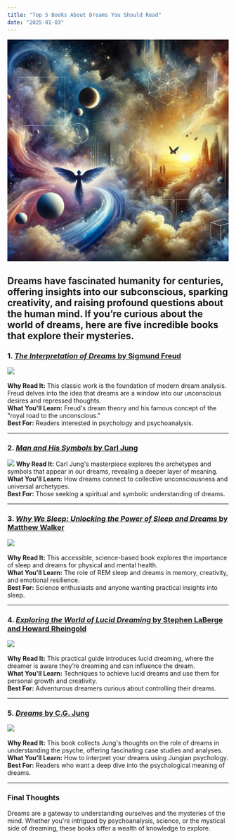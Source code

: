 ```yaml
---
title: "Top 5 Books About Dreams You Should Read"
date: "2025-01-03"
---
```

![Dreams](/static/images/cover_photo_dreams.webp)


Dreams have fascinated humanity for centuries, offering insights into our subconscious, sparking creativity, and raising profound questions about the human mind. If you’re curious about the world of dreams, here are five incredible books that explore their mysteries.
---

### 1. [*The Interpretation of Dreams* by Sigmund Freud](https://amzn.to/4iUUCuV)
[![](https://m.media-amazon.com/images/I/81kCj6fTbhL._SY522_.jpg)](https://amzn.to/4iUUCuV)

**Why Read It:** This classic work is the foundation of modern dream analysis. Freud delves into the idea that dreams are a window into our unconscious desires and repressed thoughts.  
**What You'll Learn:** Freud's dream theory and his famous concept of the "royal road to the unconscious."  
**Best For:** Readers interested in psychology and psychoanalysis.

---

### 2. [*Man and His Symbols* by Carl Jung](https://amzn.to/3PpBeIR)
[![](https://m.media-amazon.com/images/I/71kdei4QduL._SY522_.jpg)](https://amzn.to/3PpBeIR)
**Why Read It:** Carl Jung's masterpiece explores the archetypes and symbols that appear in our dreams, revealing a deeper layer of meaning.  
**What You'll Learn:** How dreams connect to collective unconsciousness and universal archetypes.  
**Best For:** Those seeking a spiritual and symbolic understanding of dreams.

---

### 3. [*Why We Sleep: Unlocking the Power of Sleep and Dreams* by Matthew Walker](https://amzn.to/3C2Yk4M)
[![](https://m.media-amazon.com/images/I/814sf-LvR0L._SY522_.jpg)](https://amzn.to/3C2Yk4M)

**Why Read It:** This accessible, science-based book explores the importance of sleep and dreams for physical and mental health.  
**What You'll Learn:** The role of REM sleep and dreams in memory, creativity, and emotional resilience.  
**Best For:** Science enthusiasts and anyone wanting practical insights into sleep.

---

### 4. [*Exploring the World of Lucid Dreaming* by Stephen LaBerge and Howard Rheingold](https://amzn.to/4iZw9V7)
[![](https://m.media-amazon.com/images/I/6182cdkFCFL._SY522_.jpg)](https://amzn.to/4iZw9V7)

**Why Read It:** This practical guide introduces lucid dreaming, where the dreamer is aware they’re dreaming and can influence the dream.  
**What You'll Learn:** Techniques to achieve lucid dreams and use them for personal growth and creativity.  
**Best For:** Adventurous dreamers curious about controlling their dreams.

---

### 5. [*Dreams* by C.G. Jung](https://amzn.to/42180r3)
[![](https://m.media-amazon.com/images/I/71BqT+WA8-L._SY522_.jpg)](https://amzn.to/42180r3)

**Why Read It:** This book collects Jung's thoughts on the role of dreams in understanding the psyche, offering fascinating case studies and analyses.  
**What You'll Learn:** How to interpret your dreams using Jungian psychology.  
**Best For:** Readers who want a deep dive into the psychological meaning of dreams.

---

### Final Thoughts
Dreams are a gateway to understanding ourselves and the mysteries of the mind. Whether you're intrigued by psychoanalysis, science, or the mystical side of dreaming, these books offer a wealth of knowledge to explore.
